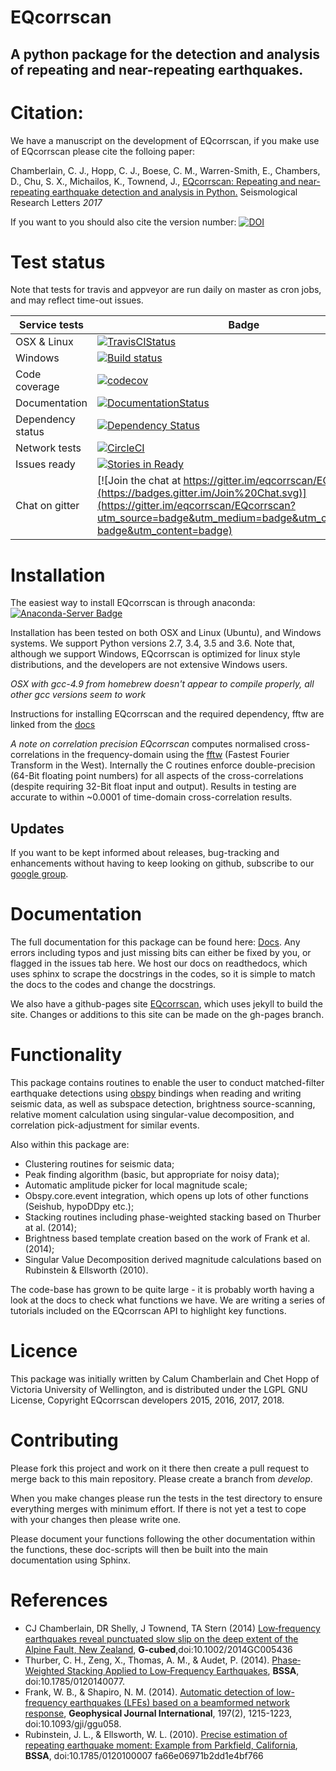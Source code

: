 # EQcorrscan
## A python package for the detection and analysis of repeating and near-repeating earthquakes.

# Citation:
We have a manuscript on the development of EQcorrscan, if you make use of EQcorrscan please cite the folloing paper:

Chamberlain, C. J., Hopp, C. J., Boese, C. M., Warren-Smith, E., Chambers, D., Chu, S. X., Michailos, K., Townend, J., [EQcorrscan: Repeating and near-repeating earthquake detection and analysis in Python.](https://pubs.geoscienceworld.org/ssa/srl/article/89/1/173/524875/eqcorrscan-repeating-and-near-repeating-earthquake) Seismological Research Letters *2017*

If you want to you should also cite the version number:
[![DOI](https://zenodo.org/badge/DOI/10.5281/zenodo.1299484.svg)](https://doi.org/10.5281/zenodo.1299484)

# Test status
Note that tests for travis and appveyor are run daily on master as cron jobs, and may reflect time-out issues.

| Service tests | Badge |
|---------------|-------|
| OSX & Linux | [![TravisCIStatus](https://travis-ci.org/eqcorrscan/EQcorrscan.svg?branch=master)](https://travis-ci.org/eqcorrscan/EQcorrscan)
| Windows | [![Build status](https://ci.appveyor.com/api/projects/status/b0924mp0uwwyap3d/branch/master?svg=true)](https://ci.appveyor.com/project/calum-chamberlain/eqcorrscan-jsycv/branch/master)
| Code coverage | [![codecov](https://codecov.io/gh/eqcorrscan/EQcorrscan/branch/master/graph/badge.svg)](https://codecov.io/gh/eqcorrscan/EQcorrscan)
| Documentation | [![DocumentationStatus](http://readthedocs.org/projects/eqcorrscan/badge/?version=latest)](http://eqcorrscan.readthedocs.org/en/latest/?badge=latest)
| Dependency status | [![Dependency Status](https://dependencyci.com/github/eqcorrscan/EQcorrscan/badge)](https://dependencyci.com/github/eqcorrscan/EQcorrscan)
| Network tests | [![CircleCI](https://circleci.com/gh/eqcorrscan/EQcorrscan/tree/master.svg?style=svg)](https://circleci.com/gh/eqcorrscan/EQcorrscan/tree/master)
| Issues ready | [![Stories in Ready](https://badge.waffle.io/eqcorrscan/EQcorrscan.png?label=ready&title=Ready)](http://waffle.io/eqcorrscan/EQcorrscan)
| Chat on gitter | [![Join the chat at https://gitter.im/eqcorrscan/EQcorrscan](https://badges.gitter.im/Join%20Chat.svg)](https://gitter.im/eqcorrscan/EQcorrscan?utm_source=badge&utm_medium=badge&utm_campaign=pr-badge&utm_content=badge)

# Installation

The easiest way to install EQcorrscan is through anaconda:
[![Anaconda-Server Badge](https://anaconda.org/conda-forge/eqcorrscan/badges/installer/conda.svg)](https://conda.anaconda.org/conda-forge)

Installation has been tested on both OSX and Linux (Ubuntu), and
Windows systems.  We support Python versions 2.7, 3.4, 3.5 and 3.6.
Note that, although we support Windows, EQcorrscan is optimized for
linux style distributions, and the developers are not extensive Windows
users.

*OSX with gcc-4.9 from homebrew doesn't appear to compile properly, all other gcc versions
 seem to work*

Instructions for installing EQcorrscan and the required dependency, fftw
are linked from the
[docs](http://eqcorrscan.readthedocs.io/en/latest/intro.html#installation)

*A note on correlation precision*
*EQcorrscan* computes normalised cross-correlations in the frequency-domain using the
[fftw](www.fftw.org) (Fastest Fourier Transform in the West).  Internally
the C routines enforce double-precision (64-Bit floating point numbers)
for all aspects of the cross-correlations (despite requiring 32-Bit float
input and output). Results in testing are accurate to within ~0.0001 of
time-domain cross-correlation results.

## Updates

If you want to be kept informed about releases, bug-tracking and enhancements
without having to keep looking on github, subscribe to our [google group](https://groups.google.com/forum/#!forum/eqcorrscan-users).

# Documentation

The full documentation for this package can be found here:
[Docs](http://eqcorrscan.readthedocs.org/en/latest/?badge=latest).
Any errors including typos and just missing bits can either be fixed by you,
or flagged in the issues tab here.  We host our docs on readthedocs, which
uses sphinx to scrape the docstrings in the codes, so it is simple to
match the docs to the codes and change the docstrings.

We also have a github-pages site [EQcorrscan](http://calum-chamberlain.github.io/EQcorrscan/),
which uses jekyll to build the site.  Changes or additions to this site can be made on
the gh-pages branch.

# Functionality

This package contains routines to enable the user to conduct matched-filter earthquake
detections using [obspy](https://github.com/obspy/obspy/wiki) bindings when reading
and writing seismic data, as well as subspace detection, brightness source-scanning,
relative moment calculation using singular-value decomposition,
and correlation pick-adjustment for similar events.

Also within this package are:
* Clustering routines for seismic data;
* Peak finding algorithm (basic, but appropriate for noisy data);
* Automatic amplitude picker for local magnitude scale;
* Obspy.core.event integration, which opens up lots of other functions (Seishub, hypoDDpy etc.);
* Stacking routines including phase-weighted stacking based on Thurber at al. (2014);
* Brightness based template creation based on the work of Frank et al. (2014);
* Singular Value Decomposition derived magnitude calculations based on Rubinstein & Ellsworth (2010).

The code-base has grown to be quite large - it is probably worth
having a look at the docs to check what functions we have.
We are writing a series of tutorials included on the EQcorrscan API
to highlight key functions.

# Licence

This package was initially written by Calum Chamberlain and Chet Hopp
of Victoria University of Wellington, and is distributed under the
LGPL GNU License, Copyright EQcorrscan developers 2015, 2016, 2017, 2018.


# Contributing

Please fork this project and work on it there then create a pull request to
merge back to this main repository.  Please create a branch from *develop*.

When you make changes please run the tests in the test directory to ensure
everything merges with minimum effort.  If there is not yet a test to cope
with your changes then please write one.

Please document your functions following the other documentation within the
functions, these doc-scripts will then be built into the main documentation
using Sphinx.

# References
* CJ Chamberlain, DR Shelly, J Townend, TA Stern (2014) [Low‐frequency earthquakes reveal punctuated slow slip on the deep extent of the Alpine Fault, New Zealand](http://onlinelibrary.wiley.com/doi/10.1002/2014GC005436/full), __G-cubed__,doi:10.1002/2014GC005436
* Thurber, C. H., Zeng, X., Thomas, A. M., & Audet, P. (2014). [Phase‐Weighted Stacking Applied to Low‐Frequency Earthquakes](http://www.bssaonline.org/content/early/2014/08/12/0120140077.abstract), __BSSA__, doi:10.1785/0120140077.
* Frank, W. B., & Shapiro, N. M. (2014). [Automatic detection of low-frequency earthquakes (LFEs) based on a beamformed network response](http://gji.oxfordjournals.org/content/197/2/1215.short), __Geophysical Journal International__, 197(2), 1215-1223, doi:10.1093/gji/ggu058.
* Rubinstein, J. L., & Ellsworth, W. L. (2010). [Precise estimation of repeating earthquake moment: Example from Parkfield, California](http://www.bssaonline.org/content/100/5A/1952.short), __BSSA__, doi:10.1785/0120100007
fa66e06971b2dd1e4bf766
